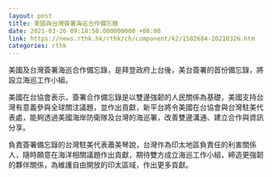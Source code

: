 ```yaml
---
layout: post
title: 美國與台灣簽署海巡合作備忘錄
date: 2021-03-26 09:18:50.000000000 +08:00
link: https://news.rthk.hk/rthk/ch/component/k2/1582684-20210326.htm
categories: rthk
---
```


美國及台灣簽署海巡合作備忘錄，是拜登政府上台後，美台簽署的首份備忘錄，將設立海巡工作小組。

美國在台協會表示，簽署合作備忘錄是以雙邊強韌的人民關係為基礎，美國支持台灣有意義參與全球關注議題，並作出貢獻，新平台將令美國在台協會與台灣駐美代表處，能夠透過美國海岸防衛隊及台灣的海巡署，改善雙邊溝通、建立合作與資訊分享。

負責簽署備忘錄的台灣駐美代表蕭美琴說，台灣作為印太地區負責任的利害關係人，隨時願意在海洋相關議題作出貢獻，期待雙方成立海巡工作小組，締造更強韌的夥伴關係，為維護自由開放的印太區域，作出更多貢獻。
